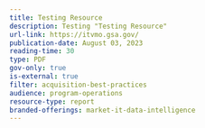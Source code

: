 ```yaml
---
title: Testing Resource
description: Testing "Testing Resource"
url-link: https://itvmo.gsa.gov/
publication-date: August 03, 2023
reading-time: 30
type: PDF
gov-only: true
is-external: true
filter: acquisition-best-practices
audience: program-operations
resource-type: report
branded-offerings: market-it-data-intelligence
---
```

